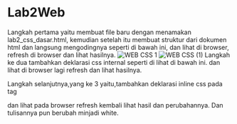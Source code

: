 # Lab2Web
Langkah pertama yaitu membuat file baru dengan menamakan lab2_css_dasar.html, kemudian setelah itu membuat struktur dari dokumen html dan langsung mengodingnya seperti di bawah ini, dan lihat di browser, refresh di browser dan lihat hasilnya.
![WEB CSS 1](https://user-images.githubusercontent.com/56400200/114251669-1767f880-99cc-11eb-96e6-087ac795ff3d.PNG)
![WEB CSS (1)](https://user-images.githubusercontent.com/56400200/114251971-3fa42700-99cd-11eb-8511-34bf11bef65a.PNG)
Langkah ke dua tambahkan deklarasi css internal seperti di lihat di bawah ini. dan lihat di browser lagi refresh dan lihat hasilnya.


Langkah selanjutnya,yang ke 3 yaitu,tambahkan deklarasi inline css pada tag <p> dan lihat pada browser refresh kembali lihat hasil dan perubahannya. Dan tulisannya pun berubah minjadi white.
